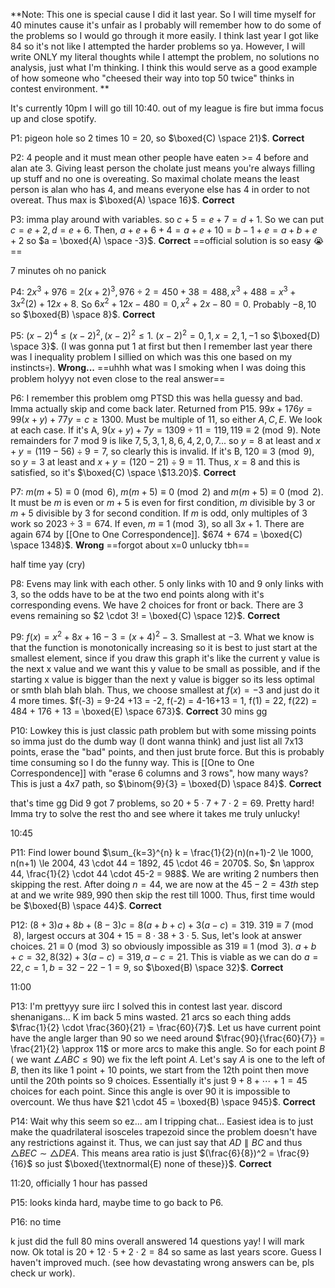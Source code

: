 **Note: This one is special cause I did it last year. So I will time myself for 40 minutes cause it's unfair as I probably will remember how to do some of the problems so I would go through it more easily. I think last year I got like 84 so it's not like I attempted the harder problems so ya. However, I will write ONLY my literal thoughts while I attempt the problem, no solutions no analysis, just what I'm thinking. I think this would serve as a good example of how someone who "cheesed their way into top 50 twice" thinks in contest environment. **

It's currently 10pm I will go till 10:40.
out of my league is fire but imma focus up and close spotify.

P1: pigeon hole so 2 times 10 = 20, so $\boxed{C) \space 21}$. **Correct**

P2: 4 people and it must mean other people have eaten >= 4 before and alan ate 3. Giving least person the cholate just means you're always filling up stuff and no one is overeating. So maximal cholate means the least person is alan who has 4, and means everyone else has 4 in order to not overeat. Thus max is $\boxed{A) \space 16}$. **Correct**

P3: imma play around with variables. so $c +5 = e+7 = d+1$. So we can put $c = e+2, d = e+6$. Then, $a+e+6+4 = a+e+10 = b-1+e = a+b+e+2$ so $a = \boxed{A) \space -3}$. **Correct**
==official solution is so easy :sob:==

7 minutes oh no panick

P4: $2x^3 + 976 = 2(x+2)^3, 976 \div 2 =  450+38 = 488, x^3 + 488 = x^3 + 3x^2(2) + 12x + 8$. So $6x^2 + 12x -480 = 0, x^2+2x - 80 = 0$. Probably $-8,10$ so $\boxed{B) \space 8}$. **Correct**

P5: $(x-2)^4 \le (x-2)^2, (x-2)^2 \le 1$. $(x-2)^2=0,1, x= 2,1,-1$ so $\boxed{D) \space 3}$. (I was gonna put 1 at first but then I remember last year there was I inequality problem I sillied on which was this one based on my instincts💀). **Wrong...** ==uhhh what was I smoking when I was doing this problem holyyy not even close to the real answer==

P6: I remember this problem omg PTSD this was hella guessy and bad. Imma actually skip and come back later. Returned from P15. $99x + 176y = 99(x+y) + 77y = c\ge 1300$. Must be multiple of $11$, so either $A,C,E$. We look at each case. If it's A, $9(x+y)+7y = 1309 \div 11 = 119, 119 \equiv 2 \pmod{9}$. Note remainders for $7$ mod 9 is like $7,5,3,1,8,6,4,2,0,7...$ so $y = 8$ at least and $x+y = (119-56) \div 9 = 7$, so clearly this is invalid. If it's B, $120 \equiv 3 \pmod{9}$, so $y = 3$ at least and $x+y = (120-21) \div 9 = 11$. Thus, $x = 8$ and this is satisfied, so it's $\boxed{C) \space \$13.20}$. **Correct**

P7: $m(m+5) \equiv 0 \pmod{6}$, $m(m+5) \equiv 0 \pmod{2}$ and $m(m+5) \equiv 0 \pmod{2}$. It must be $m$ is even or $m+5$ is even for first condition, $m$ divisible by 3 or $m+5$ divisible by $3$ for second condition. If $m$ is odd, only multiples of $3$ work so $2023 \div 3 = 674$. If even, $m \equiv 1 \pmod{3}$, so all $3x+1$. There are again $674$ by [[One to One Correspondence]]. $674 + 674 = \boxed{C) \space 1348}$. **Wrong** 
==forgot about x=0 unlucky tbh==

half time yay (cry)

P8: Evens may link with each other. $5$ only links with $10$ and $9$ only links with $3$, so the odds have to be at the two end points along with it's corresponding evens. We have $2$ choices for front or back. There are $3$ evens remaining so $2 \cdot 3! = \boxed{C) \space 12}$. **Correct**

P9: $f(x) = x^2+8x+16-3 = (x+4)^2-3$. Smallest at $-3$. What we know is that the function is monotonically increasing so it is best to just start at the smallest element, since if you draw this graph it's like the current y value is the next x value and we want this y value to be small as possible, and if the starting x value is bigger than the next y value is bigger so its less optimal or smth blah blah blah. Thus, we choose smallest at $f(x)=-3$ and just do it 4 more times. $f(-3) = 9-24 +13 = -2, f(-2) = 4-16+13 = 1, f(1) = 22, f(22) = 484 + 176 + 13 = \boxed{E) \space 673}$. **Correct**
30 mins gg

P10: Lowkey this is just classic path problem but with some missing points so imma just do the dumb way (I dont wanna think) and just list all 7x13 points, erase the "bad" points, and then just brute force. But this is probably time consuming so I do the funny way. This is [[One to One Correspondence]] with "erase 6 columns and 3 rows", how many ways? This is just a 4x7 path, so $\binom{9}{3} = \boxed{D) \space 84}$. **Correct**

that's time gg Did 9 got 7 problems, so $20 + 5 \cdot 7 + 7 \cdot 2 = 69$. Pretty hard!
Imma try to solve the rest tho and see where it takes me truly unlucky!

10:45 

P11: Find lower bound $\sum_{k=3}^{n} k = \frac{1}{2}(n)(n+1)-2 \le 1000, n(n+1) \le 2004, 43 \cdot 44 = 1892, 45 \cdot 46 = 2070$. So, $n \approx 44, \frac{1}{2} \cdot 44 \cdot 45-2 = 988$. We are writing 2 numbers then skipping the rest. After doing $n = 44$, we are now at the $45-2 = 43th$ step at and we write $989,990$ then skip the rest till $1000$. Thus, first time would be $\boxed{B) \space 44}$. **Correct**

P12: $(8+3)a + 8b + (8-3)c = 8(a+b+c) + 3(a - c) = 319$. $319 \equiv 7 \pmod{8}$, largest occurs at $304 + 15 = 8 \cdot 38 + 3 \cdot 5$. Sus, let's look at answer choices. $21 \equiv 0 \pmod{3}$ so obviously impossible as $319 \equiv 1 \pmod{3}$. $a+b+c = 32, 8(32)+3(a-c) = 319, a-c = 21$. This is viable as we can do $a = 22, c = 1, b = 32-22-1 = 9$, so $\boxed{B) \space 32}$. **Correct**

11:00

P13: I'm prettyyy sure iirc I solved this in contest last year. discord shenanigans... K im back 5 mins wasted. 21 arcs so each thing adds $\frac{1}{2} \cdot \frac{360}{21} = \frac{60}{7}$. Let us have current point have the angle larger than $90$ so we need around $\frac{90}{\frac{60}{7}} = \frac{21}{2} \approx 11$ or more arcs to make this angle. So for each point $B$ ( we want $\angle ABC \le 90$) we fix the left point $A$. Let's say $A$ is one to the left of $B$, then its like 1 point + 10 points, we start from the 12th point then move until the 20th points so $9$ choices. Essentially it's just $9+8+ \cdots + 1 = 45$ choices for each point. Since this angle is over 90 it is impossible to overcount. We thus have $21 \cdot 45 = \boxed{B) \space 945}$. **Correct**

P14: Wait why this seem so ez... am I tripping chat... Easiest idea is to just make the quadrilateral isosceles trapezoid since the problem doesn't have any restrictions against it. Thus, we can just say that $AD \parallel BC$ and thus $\triangle BEC \sim \triangle DEA$. This means area ratio is just $(\frac{6}{8})^2 = \frac{9}{16}$ so just $\boxed{\textnormal{E) none of these}}$. **Correct**

11:20, officially 1 hour has passed

P15: looks kinda hard, maybe time to go back to P6.

P16: no time

k just did the full 80 mins overall answered 14 questions yay! I will mark now. Ok total is $20 + 12 \cdot 5 + 2 \cdot 2 = 84$ so same as last years score. Guess I haven't improved much. (see how devastating wrong answers can be, pls check ur work). 
